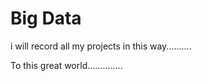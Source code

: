 # Big Data
i will record all my projects in this way..........







To this great world..............
